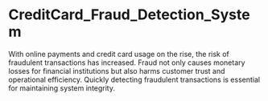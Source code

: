# CreditCard_Fraud_Detection_System
With online payments and credit card usage on the rise, the risk of fraudulent transactions has increased. Fraud not only causes monetary losses for financial institutions but also harms customer trust and operational efficiency. Quickly detecting fraudulent transactions is essential for maintaining system integrity.
